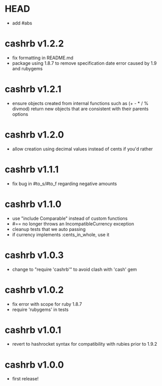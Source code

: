 HEAD
====
 - add #abs

cashrb v1.2.2
=============
 - fix formatting in README.md
 - package using 1.8.7 to remove specification date error caused by 1.9 and
   rubygems

cashrb v1.2.1
=============
 - ensure objects created from internal functions such as (+ - * / % divmod)
   return new objects that are consistent with their parents options

cashrb v1.2.0
=============
 - allow creation using decimal values instead of cents if you'd rather

cashrb v1.1.1
=============
 - fix bug in #to_s/#to_f regarding negative amounts

cashrb v1.1.0
=============
 - use "include Comparable" instead of custom functions
 - #== no longer throws an IncompatibleCurrency exception
 - cleanup tests that we auto passing
 - if currency implements :cents_in_whole, use it

cashrb v1.0.3
=============
 - change to "require 'cashrb'" to avoid clash with 'cash' gem

cashrb v1.0.2
=============
 - fix error with scope for ruby 1.8.7
 - require 'rubygems' in tests

cashrb v1.0.1
=============
 - revert to hashrocket syntax for compatibility with rubies prior to 1.9.2

cashrb v1.0.0
=============
 - first release!
